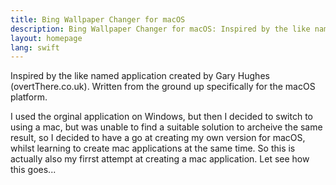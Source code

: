 ```yaml
---
title: Bing Wallpaper Changer for macOS
description: Bing Wallpaper Changer for macOS: Inspired by the like named application created by Gary Hughes, written from the ground up specifically for macOS.
layout: homepage
lang: swift
---
```


Inspired by the like named application created by Gary Hughes (overtThere.co.uk). Written from the ground up specifically for the macOS platform.

I used the orginal application on Windows, but then I decided to switch to using a mac, but was unable to find a suitable solution to archeive the same result, so I decided to have a go at creating my own version for macOS, whilst learning to create mac applications at the same time. So this is actually also my firrst attempt at creating a mac application. Let see how this goes...
